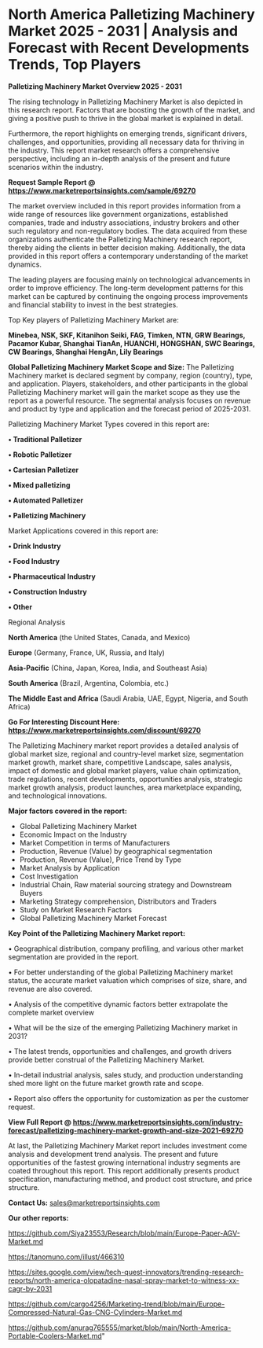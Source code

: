 # North America Palletizing Machinery Market 2025 - 2031 | Analysis and Forecast with Recent Developments Trends, Top Players

<Strong> Palletizing Machinery Market Overview 2025 - 2031</strong>

The rising technology in Palletizing Machinery Market is also depicted in this research report. Factors that are boosting the growth of the market, and giving a positive push to thrive in the global market is explained in detail.

Furthermore, the report highlights on emerging trends, significant drivers, challenges, and opportunities, providing all necessary data for thriving in the industry. This report market research offers a comprehensive perspective, including an in-depth analysis of the present and future scenarios within the industry.

<strong>Request Sample Report @ <a href=https://www.marketreportsinsights.com/sample/69270>https://www.marketreportsinsights.com/sample/69270</a></strong>

The market overview included in this report provides information from a wide range of resources like government organizations, established companies, trade and industry associations, industry brokers and other such regulatory and non-regulatory bodies. The data acquired from these organizations authenticate the Palletizing Machinery research report, thereby aiding the clients in better decision making. Additionally, the data provided in this report offers a contemporary understanding of the market dynamics.

The leading players are focusing mainly on technological advancements in order to improve efficiency. The long-term development patterns for this market can be captured by continuing the ongoing process improvements and financial stability to invest in the best strategies.

Top Key players of Palletizing Machinery Market are:

<strong>Minebea, NSK, SKF, Kitanihon Seiki, FAG, Timken, NTN, GRW Bearings, Pacamor Kubar, Shanghai TianAn, HUANCHI, HONGSHAN, SWC Bearings, CW Bearings, Shanghai HengAn, Lily Bearings</strong>

<strong><b>Global Palletizing Machinery Market Scope and Size:</b></strong>
The Palletizing Machinery market is declared segment by company, region (country), type, and application. Players, stakeholders, and other participants in the global Palletizing Machinery market will gain the market scope as they use the report as a powerful resource. The segmental analysis focuses on revenue and product by type and application and the forecast period of 2025-2031.

Palletizing Machinery Market Types covered in this report are:

<strong>• Traditional Palletizer

• Robotic Palletizer

• Cartesian Palletizer

• Mixed palletizing

• Automated Palletizer

• Palletizing Machinery</strong>

Market Applications covered in this report are:

<strong>• Drink Industry

• Food Industry

• Pharmaceutical Industry

• Construction Industry

• Other</strong> 

Regional Analysis

<strong>North America</strong> (the United States, Canada, and Mexico)

<strong>Europe</strong> (Germany, France, UK, Russia, and Italy)

<strong>Asia-Pacific</strong> (China, Japan, Korea, India, and Southeast Asia)

<strong>South America</strong> (Brazil, Argentina, Colombia, etc.)

<strong>The Middle East and Africa</strong> (Saudi Arabia, UAE, Egypt, Nigeria, and South Africa)

<strong>Go For Interesting Discount Here: <a href=https://www.marketreportsinsights.com/discount/69270>https://www.marketreportsinsights.com/discount/69270</a></strong>

The Palletizing Machinery market report provides a detailed analysis of global market size, regional and country-level market size, segmentation market growth, market share, competitive Landscape, sales analysis, impact of domestic and global market players, value chain optimization, trade regulations, recent developments, opportunities analysis, strategic market growth analysis, product launches, area marketplace expanding, and technological innovations.

<strong><b>Major factors covered in the report:</b></strong>
<ul>
  <li>Global Palletizing Machinery Market </li>
  <li>Economic Impact on the Industry</li>
  <li>Market Competition in terms of Manufacturers</li>
  <li>Production, Revenue (Value) by geographical segmentation</li>
  <li>Production, Revenue (Value), Price Trend by Type</li>
  <li>Market Analysis by Application</li>
  <li>Cost Investigation</li>
  <li>Industrial Chain, Raw material sourcing strategy and Downstream Buyers</li>
  <li>Marketing Strategy comprehension, Distributors and Traders</li>
  <li>Study on Market Research Factors</li>
  <li>Global Palletizing Machinery Market Forecast</li>
</ul>

<strong><b>Key Point of the Palletizing Machinery Market report:</b></strong>

• Geographical distribution, company profiling, and various other market segmentation are provided in the report.

• For better understanding of the global Palletizing Machinery market status, the accurate market valuation which comprises of size, share, and revenue are also covered.

• Analysis of the competitive dynamic factors better extrapolate the complete market overview

• What will be the size of the emerging Palletizing Machinery market in 2031?

• The latest trends, opportunities and challenges, and growth drivers provide better construal of the Palletizing Machinery Market.

• In-detail industrial analysis, sales study, and production understanding shed more light on the future market growth rate and scope.

• Report also offers the opportunity for customization as per the customer request.

<strong><b>View Full Report @ <a href=https://www.marketreportsinsights.com/industry-forecast/palletizing-machinery-market-growth-and-size-2021-69270>https://www.marketreportsinsights.com/industry-forecast/palletizing-machinery-market-growth-and-size-2021-69270</a></b></strong>


At last, the Palletizing Machinery Market report includes investment come analysis and development trend analysis. The present and future opportunities of the fastest growing international industry segments are coated throughout this report. This report additionally presents product specification, manufacturing method, and product cost structure, and price structure.

<strong>Contact Us:</strong>
sales@marketreportsinsights.com

<strong>Our other reports:</strong>

<a href=https://github.com/Siya23553/Research/blob/main/Europe-Paper-AGV-Market.md>https://github.com/Siya23553/Research/blob/main/Europe-Paper-AGV-Market.md</a>

<a href=https://tanomuno.com/illust/466310>https://tanomuno.com/illust/466310</a>

<a href=https://sites.google.com/view/tech-quest-innovators/trending-research-reports/north-america-olopatadine-nasal-spray-market-to-witness-xx-cagr-by-2031>https://sites.google.com/view/tech-quest-innovators/trending-research-reports/north-america-olopatadine-nasal-spray-market-to-witness-xx-cagr-by-2031</a>

<a href=https://github.com/cargo4256/Marketing-trend/blob/main/Europe-Compressed-Natural-Gas-CNG-Cylinders-Market.md>https://github.com/cargo4256/Marketing-trend/blob/main/Europe-Compressed-Natural-Gas-CNG-Cylinders-Market.md</a>

<a href=https://github.com/anurag765555/market/blob/main/North-America-Portable-Coolers-Market.md>https://github.com/anurag765555/market/blob/main/North-America-Portable-Coolers-Market.md</a>"
